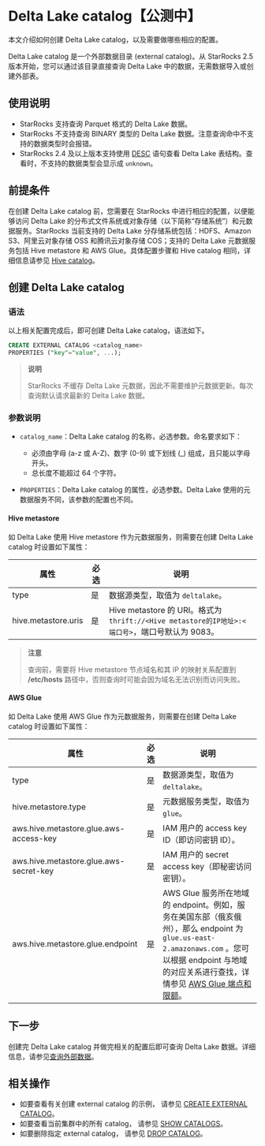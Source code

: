 # Delta Lake catalog【公测中】

本文介绍如何创建 Delta Lake catalog，以及需要做哪些相应的配置。

Delta Lake catalog 是一个外部数据目录 (external catalog)。从 StarRocks 2.5 版本开始，您可以通过该目录直接查询 Delta Lake 中的数据，无需数据导入或创建外部表。

## **使用说明**

- StarRocks 支持查询 Parquet 格式的 Delta Lake 数据。
- StarRocks 不支持查询 BINARY 类型的 Delta Lake 数据。注意查询命中不支持的数据类型时会报错。
- StarRocks 2.4 及以上版本支持使用 [DESC](../../sql-reference/sql-statements/Utility/DESCRIBE.md) 语句查看 Delta Lake 表结构。查看时，不支持的数据类型会显示成 `unknown`。

## **前提条件**

在创建 Delta Lake catalog 前，您需要在 StarRocks 中进行相应的配置，以便能够访问 Delta Lake 的分布式文件系统或对象存储（以下简称“存储系统”）和元数据服务。StarRocks 当前支持的 Delta Lake 分存储系统包括：HDFS、Amazon S3、阿里云对象存储 OSS 和腾讯云对象存储 COS；支持的 Delta Lake 元数据服务包括 Hive metastore 和 AWS Glue。具体配置步骤和 Hive catalog 相同，详细信息请参见 [Hive catalog](../catalog/hive_catalog.md#前提条件)。

## **创建 Delta Lake catalog**

### 语法

以上相关配置完成后，即可创建 Delta Lake catalog，语法如下。

```SQL
CREATE EXTERNAL CATALOG <catalog_name> 
PROPERTIES ("key"="value", ...);
```

> **说明**
>
> StarRocks 不缓存 Delta Lake 元数据，因此不需要维护元数据更新。每次查询默认请求最新的 Delta Lake 数据。

### 参数说明

- `catalog_name`：Delta Lake catalog 的名称，必选参数。命名要求如下：
  - 必须由字母 (a-z 或 A-Z)、数字 (0-9) 或下划线 (_) 组成，且只能以字母开头。
  - 总长度不能超过 64 个字符。

- `PROPERTIES`：Delta Lake catalog 的属性，必选参数。Delta Lake 使用的元数据服务不同，该参数的配置也不同。

#### Hive metastore

如 Delta Lake 使用 Hive metastore 作为元数据服务，则需要在创建 Delta Lake catalog 时设置如下属性：

| **属性**            | **必选** | **说明**                                                     |
| ------------------- | -------- | ------------------------------------------------------------ |
| type                | 是       | 数据源类型，取值为 `deltalake`。                             |
| hive.metastore.uris | 是       | Hive metastore 的 URI。格式为 `thrift://<Hive metastore的IP地址>:<端口号>`，端口号默认为 9083。 |

> **注意**
>
> 查询前，需要将 Hive metastore 节点域名和其 IP 的映射关系配置到 **/****etc****/hosts** 路径中，否则查询时可能会因为域名无法识别而访问失败。

#### AWS Glue

如 Delta Lake 使用 AWS Glue 作为元数据服务，则需要在创建 Delta Lake catalog 时设置如下属性：

| **属性**                               | **必选** | **说明**                                                     |
| -------------------------------------- | -------- | ------------------------------------------------------------ |
| type                                   | 是       | 数据源类型，取值为 `deltalake`。                             |
| hive.metastore.type                    | 是       | 元数据服务类型，取值为 `glue`。                              |
| aws.hive.metastore.glue.aws-access-key | 是       | IAM 用户的 access key ID（即访问密钥 ID）。             |
| aws.hive.metastore.glue.aws-secret-key | 是       | IAM 用户的 secret access key（即秘密访问密钥）。        |
| aws.hive.metastore.glue.endpoint       | 是       | AWS Glue 服务所在地域的 endpoint。例如，服务在美国东部（俄亥俄州），那么 endpoint 为 `glue.us-east-2.amazonaws.com` 。您可以根据 endpoint 与地域的对应关系进行查找，详情参见 [AWS Glue 端点和限额](https://docs.aws.amazon.com/zh_cn/general/latest/gr/glue.html)。 |

## **下一步**

创建完 Delta Lake catalog 并做完相关的配置后即可查询 Delta Lake 数据。详细信息，请参见[查询外部数据](../catalog/query_external_data.md)。

## **相关操作**

- 如要查看有关创建 external catalog 的示例， 请参见 [CREATE EXTERNAL CATALOG](../../sql-reference/sql-statements/data-definition/CREATE%20EXTERNAL%20CATALOG.md)。
- 如要查看当前集群中的所有 catalog， 请参见 [SHOW CATALOGS](../../sql-reference/sql-statements/data-manipulation/SHOW%20CATALOGS.md)。
- 如要删除指定 external catalog， 请参见 [DROP CATALOG](../../sql-reference/sql-statements/data-definition/DROP%20CATALOG.md)。
